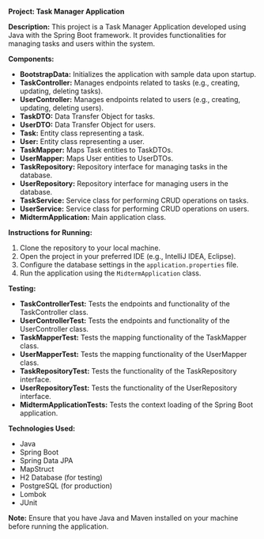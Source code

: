 **Project: Task Manager Application**

**Description:**
This project is a Task Manager Application developed using Java with the Spring Boot framework. It provides functionalities for managing tasks and users within the system.

**Components:**
- **BootstrapData:** Initializes the application with sample data upon startup.
- **TaskController:** Manages endpoints related to tasks (e.g., creating, updating, deleting tasks).
- **UserController:** Manages endpoints related to users (e.g., creating, updating, deleting users).
- **TaskDTO:** Data Transfer Object for tasks.
- **UserDTO:** Data Transfer Object for users.
- **Task:** Entity class representing a task.
- **User:** Entity class representing a user.
- **TaskMapper:** Maps Task entities to TaskDTOs.
- **UserMapper:** Maps User entities to UserDTOs.
- **TaskRepository:** Repository interface for managing tasks in the database.
- **UserRepository:** Repository interface for managing users in the database.
- **TaskService:** Service class for performing CRUD operations on tasks.
- **UserService:** Service class for performing CRUD operations on users.
- **MidtermApplication:** Main application class.

**Instructions for Running:**
1. Clone the repository to your local machine.
2. Open the project in your preferred IDE (e.g., IntelliJ IDEA, Eclipse).
3. Configure the database settings in the `application.properties` file.
4. Run the application using the `MidtermApplication` class.

**Testing:**
- **TaskControllerTest:** Tests the endpoints and functionality of the TaskController class.
- **UserControllerTest:** Tests the endpoints and functionality of the UserController class.
- **TaskMapperTest:** Tests the mapping functionality of the TaskMapper class.
- **UserMapperTest:** Tests the mapping functionality of the UserMapper class.
- **TaskRepositoryTest:** Tests the functionality of the TaskRepository interface.
- **UserRepositoryTest:** Tests the functionality of the UserRepository interface.
- **MidtermApplicationTests:** Tests the context loading of the Spring Boot application.

**Technologies Used:**
- Java
- Spring Boot
- Spring Data JPA
- MapStruct
- H2 Database (for testing)
- PostgreSQL (for production)
- Lombok
- JUnit

**Note:** Ensure that you have Java and Maven installed on your machine before running the application.
